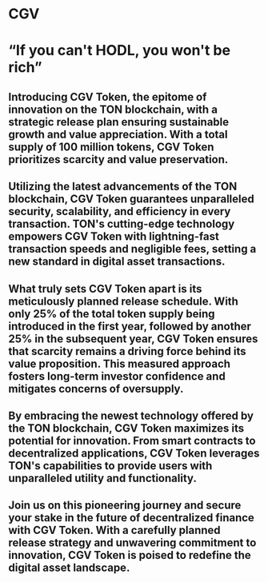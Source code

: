 # CGV
# “If you can't HODL, you won't be rich”
## Introducing CGV Token, the epitome of innovation on the TON blockchain, with a strategic release plan ensuring sustainable growth and value appreciation. With a total supply of 100 million tokens, CGV Token prioritizes scarcity and value preservation.

## Utilizing the latest advancements of the TON blockchain, CGV Token guarantees unparalleled security, scalability, and efficiency in every transaction. TON's cutting-edge technology empowers CGV Token with lightning-fast transaction speeds and negligible fees, setting a new standard in digital asset transactions.

## What truly sets CGV Token apart is its meticulously planned release schedule. With only 25% of the total token supply being introduced in the first year, followed by another 25% in the subsequent year, CGV Token ensures that scarcity remains a driving force behind its value proposition. This measured approach fosters long-term investor confidence and mitigates concerns of oversupply.

## By embracing the newest technology offered by the TON blockchain, CGV Token maximizes its potential for innovation. From smart contracts to decentralized applications, CGV Token leverages TON's capabilities to provide users with unparalleled utility and functionality.

## Join us on this pioneering journey and secure your stake in the future of decentralized finance with CGV Token. With a carefully planned release strategy and unwavering commitment to innovation, CGV Token is poised to redefine the digital asset landscape. 
